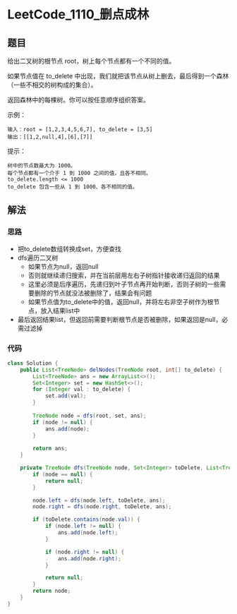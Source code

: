 # LeetCode_1110_删点成林
## 题目
给出二叉树的根节点 root，树上每个节点都有一个不同的值。

如果节点值在 to_delete 中出现，我们就把该节点从树上删去，最后得到一个森林（一些不相交的树构成的集合）。

返回森林中的每棵树。你可以按任意顺序组织答案。

示例：
```
输入：root = [1,2,3,4,5,6,7], to_delete = [3,5]
输出：[[1,2,null,4],[6],[7]]
```
提示：
```
树中的节点数最大为 1000。
每个节点都有一个介于 1 到 1000 之间的值，且各不相同。
to_delete.length <= 1000
to_delete 包含一些从 1 到 1000、各不相同的值。
```
## 解法
### 思路
- 把to_delete数组转换成set，方便查找
- dfs遍历二叉树
    - 如果节点为null，返回null
    - 否则就继续递归搜索，并在当前层用左右子树指针接收递归返回的结果
    - 这里必须是后序遍历，先递归到叶子节点再开始判断，否则子树的一些需要删除的节点就没法被删除了，结果会有问题
    - 如果节点值为to_delete中的值，返回null，并将左右非空子树作为根节点，放入结果list中
- 最后返回结果list，但返回前需要判断根节点是否被删除，如果返回是null，必需过滤掉
### 代码
```java
class Solution {
    public List<TreeNode> delNodes(TreeNode root, int[] to_delete) {
        List<TreeNode> ans = new ArrayList<>();
        Set<Integer> set = new HashSet<>();
        for (Integer val : to_delete) {
            set.add(val);
        }
        
        TreeNode node = dfs(root, set, ans);
        if (node != null) {
            ans.add(node);
        }
        
        return ans;
    }

    private TreeNode dfs(TreeNode node, Set<Integer> toDelete, List<TreeNode> ans) {
        if (node == null) {
            return null;
        }

        node.left = dfs(node.left, toDelete, ans);
        node.right = dfs(node.right, toDelete, ans);

        if (toDelete.contains(node.val)) {
            if (node.left != null) {
                ans.add(node.left);
            }

            if (node.right != null) {
                ans.add(node.right);
            }

            return null;
        }
        return node;
    }
}
```
